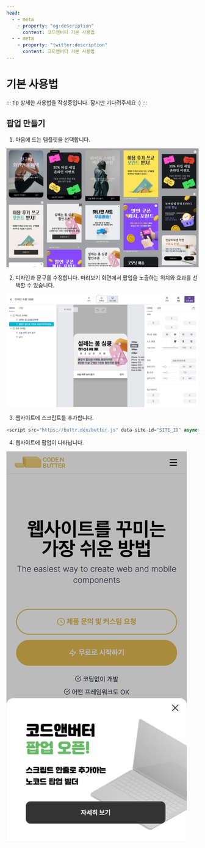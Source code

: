 ```yaml
---
head:
  - - meta
    - property: "og:description"
      content: 코드앤버터 기본 사용법
  - - meta
    - property: "twitter:description"
      content: 코드앤버터 기본 사용법
---
```


# 기본 사용법

::: tip
상세한 사용법을 작성중입니다. 잠시만 기다려주세요 :)
:::

## 팝업 만들기

1. 마음에 드는 템플릿을 선택합니다.

![템플릿 선택하기](./imgs/basic/step_1.jpg)

2. 디자인과 문구를 수정합니다. 미리보기 화면에서 팝업을 노출하는 위치와 효과를 선택할 수 있습니다.

![에디터](./imgs/basic/step_2.jpg)

3. 웹사이트에 스크립트를 추가합니다.

```js
<script src="https://buttr.dev/butter.js" data-site-id="SITE_ID" async></script>
```

4. 웹사이트에 팝업이 나타납니다.

<div className="img-320">

![팝업 추가](./imgs/basic/preview.png)

</div>
